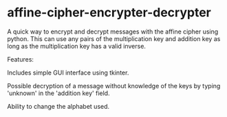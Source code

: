 # affine-cipher-encrypter-decrypter
A quick way to encrypt and decrypt messages with the affine cipher using python. This can use any pairs of the multiplication key and addition key as long as the multiplication key has a valid inverse. 

Features:

Includes simple GUI interface using tkinter.

Possible decryption of a message without knowledge of the keys by typing 'unknown' in the 'addition key' field.

Ability to change the alphabet used.

